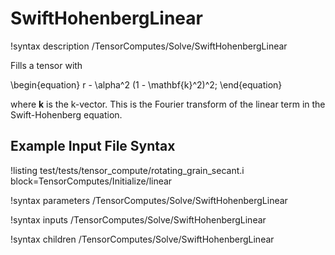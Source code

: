 # SwiftHohenbergLinear

!syntax description /TensorComputes/Solve/SwiftHohenbergLinear

Fills a tensor with

\begin{equation}
r - \alpha^2 (1 - \mathbf{k}^2)^2;
\end{equation}

where $\mathbf{k}$ is the k-vector. This is the Fourier transform of the linear
term in the Swift-Hohenberg equation.

## Example Input File Syntax

!listing test/tests/tensor_compute/rotating_grain_secant.i block=TensorComputes/Initialize/linear

!syntax parameters /TensorComputes/Solve/SwiftHohenbergLinear

!syntax inputs /TensorComputes/Solve/SwiftHohenbergLinear

!syntax children /TensorComputes/Solve/SwiftHohenbergLinear
